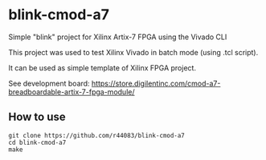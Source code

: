 # blink-cmod-a7
Simple "blink" project for Xilinx Artix-7 FPGA using the Vivado CLI

This project was used to test Xilinx Vivado in batch mode (using .tcl script).

It can be used as simple template of Xilinx FPGA project.

See development board: https://store.digilentinc.com/cmod-a7-breadboardable-artix-7-fpga-module/

## How to use
```
git clone https://github.com/r44083/blink-cmod-a7
cd blink-cmod-a7
make
```

